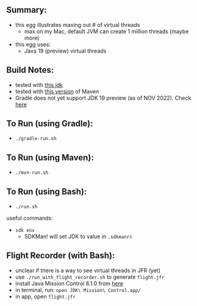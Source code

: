
Summary:
---------

* this egg illustrates maxing out # of virtual threads
    - max on my Mac, default JVM can create 1 million threads (maybe more)
* this egg uses:
    - Java 19 (preview) virtual threads

Build Notes:
------------

* tested with [this jdk](../JDK.version.md)
* tested with [this version](../Maven.version.md) of Maven 
* Gradle does not yet support JDK 19 preview (as of NOV 2022). Check [here](https://docs.gradle.org/current/userguide/compatibility.html)

To Run (using Gradle):
---------------------

* `./gradle-run.sh`

To Run (using Maven):
---------------------

* `./mvn-run.sh`

To Run (using Bash):
----------------------

* `./run.sh`

useful commands:

* `sdk env`
    - SDKMan! will set JDK to value in `.sdkmanrc`

Flight Recorder (with Bash):
----------------

* unclear if there is a way to see virtual threads in JFR (yet)
* use `./run_with_flight_recorder.sh` to generate `flight.jfr`
* install Java Mission Control 8.1.0 from [here](https://adoptopenjdk.net/jmc.html)
* in terminal, run: `open JDK\ Mission\ Control.app/`
* in app, open `flight.jfr`
